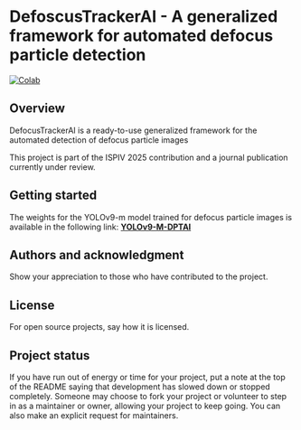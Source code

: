 # DefoscusTrackerAI - A generalized framework for automated defocus particle detection

[![Colab](https://colab.research.google.com/assets/colab-badge.svg)](https://colab.research.google.com/github/gitlab.com/goncalo.coutinho/defocustrackerAI-main/blob/main/notebooks/DefocusTrackerAI_Ready2Use.ipynb)


## Overview

DefocusTrackerAI is a ready-to-use generalized framework for the automated detection of defocus particle images

This project is part of the ISPIV 2025 contribution and a journal publication currently under review.


## Getting started 

The weights for the YOLOv9-m model trained for defocus particle images is available in the following link: 
[**YOLOv9-M-DPTAI**](https://drive.google.com/uc?export=download&id=1yqtbfV1t14viiFXcD4B8w5NmMxR7RCtW)




## Authors and acknowledgment
Show your appreciation to those who have contributed to the project.

## License
For open source projects, say how it is licensed.

## Project status
If you have run out of energy or time for your project, put a note at the top of the README saying that development has slowed down or stopped completely. Someone may choose to fork your project or volunteer to step in as a maintainer or owner, allowing your project to keep going. You can also make an explicit request for maintainers.
